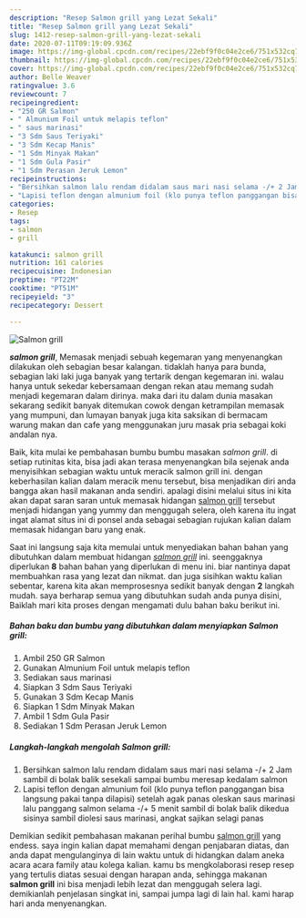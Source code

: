 ```yaml
---
description: "Resep Salmon grill yang Lezat Sekali"
title: "Resep Salmon grill yang Lezat Sekali"
slug: 1412-resep-salmon-grill-yang-lezat-sekali
date: 2020-07-11T09:19:09.936Z
image: https://img-global.cpcdn.com/recipes/22ebf9f0c04e2ce6/751x532cq70/salmon-grill-foto-resep-utama.jpg
thumbnail: https://img-global.cpcdn.com/recipes/22ebf9f0c04e2ce6/751x532cq70/salmon-grill-foto-resep-utama.jpg
cover: https://img-global.cpcdn.com/recipes/22ebf9f0c04e2ce6/751x532cq70/salmon-grill-foto-resep-utama.jpg
author: Belle Weaver
ratingvalue: 3.6
reviewcount: 7
recipeingredient:
- "250 GR Salmon"
- " Almunium Foil untuk melapis teflon"
- " saus marinasi"
- "3 Sdm Saus Teriyaki"
- "3 Sdm Kecap Manis"
- "1 Sdm Minyak Makan"
- "1 Sdm Gula Pasir"
- "1 Sdm Perasan Jeruk Lemon"
recipeinstructions:
- "Bersihkan salmon lalu rendam didalam saus mari nasi selama -/+ 2 Jam sambil di bolak balik sesekali sampai bumbu meresap kedalam salmon"
- "Lapisi teflon dengan almunium foil (klo punya teflon panggangan bisa langsung pakai tanpa dilapisi) setelah agak panas oleskan saus marinasi lalu panggang salmon selama -/+ 5 menit sambil di bolak balik dikedua sisinya sambil diolesi saus marinasi, angkat sajikan selagi panas"
categories:
- Resep
tags:
- salmon
- grill

katakunci: salmon grill 
nutrition: 161 calories
recipecuisine: Indonesian
preptime: "PT22M"
cooktime: "PT51M"
recipeyield: "3"
recipecategory: Dessert

---
```



![Salmon grill](https://img-global.cpcdn.com/recipes/22ebf9f0c04e2ce6/751x532cq70/salmon-grill-foto-resep-utama.jpg)

<b><i>salmon grill</i></b>, Memasak menjadi sebuah kegemaran yang menyenangkan dilakukan oleh sebagian besar kalangan. tidaklah hanya para bunda, sebagian laki laki juga banyak yang tertarik dengan kegemaran ini. walau hanya untuk sekedar kebersamaan dengan rekan atau memang sudah menjadi kegemaran dalam dirinya. maka dari itu dalam dunia masakan sekarang sedikit banyak ditemukan cowok dengan ketrampilan memasak yang mumpuni, dan lumayan banyak juga kita saksikan di bermacam warung makan dan cafe yang menggunakan juru masak pria sebagai koki andalan nya.

Baik, kita mulai ke pembahasan bumbu bumbu masakan <i>salmon grill</i>. di setiap rutinitas kita, bisa jadi akan terasa menyenangkan bila sejenak anda menyisihkan sebagian waktu untuk meracik salmon grill ini. dengan keberhasilan kalian dalam meracik menu tersebut, bisa menjadikan diri anda bangga akan hasil makanan anda sendiri. apalagi disini melalui situs ini kita akan dapat saran saran untuk memasak hidangan <u>salmon grill</u> tersebut menjadi hidangan yang yummy dan menggugah selera, oleh karena itu ingat ingat alamat situs ini di ponsel anda sebagai sebagian rujukan kalian dalam memasak hidangan baru yang enak.




Saat ini langsung saja kita memulai untuk menyediakan bahan bahan yang dibutuhkan dalam membuat hidangan <u><i>salmon grill</i></u> ini. seenggaknya diperlukan <b>8</b> bahan bahan yang diperlukan di menu ini. biar nantinya dapat membuahkan rasa yang lezat dan nikmat. dan juga sisihkan waktu kalian sebentar, karena kita akan memprosesnya sedikit banyak dengan <b>2</b> langkah mudah. saya berharap semua yang dibutuhkan sudah anda punya disini, Baiklah mari kita proses dengan mengamati dulu bahan baku berikut ini.

<!--inarticleads1-->

##### Bahan baku dan bumbu yang dibutuhkan dalam menyiapkan Salmon grill:

1. Ambil 250 GR Salmon
1. Gunakan  Almunium Foil untuk melapis teflon
1. Sediakan  saus marinasi
1. Siapkan 3 Sdm Saus Teriyaki
1. Gunakan 3 Sdm Kecap Manis
1. Siapkan 1 Sdm Minyak Makan
1. Ambil 1 Sdm Gula Pasir
1. Sediakan 1 Sdm Perasan Jeruk Lemon




<!--inarticleads2-->

##### Langkah-langkah mengolah Salmon grill:

1. Bersihkan salmon lalu rendam didalam saus mari nasi selama -/+ 2 Jam sambil di bolak balik sesekali sampai bumbu meresap kedalam salmon
1. Lapisi teflon dengan almunium foil (klo punya teflon panggangan bisa langsung pakai tanpa dilapisi) setelah agak panas oleskan saus marinasi lalu panggang salmon selama -/+ 5 menit sambil di bolak balik dikedua sisinya sambil diolesi saus marinasi, angkat sajikan selagi panas




Demikian sedikit pembahasan makanan perihal bumbu <u>salmon grill</u> yang endess. saya ingin kalian dapat memahami dengan penjabaran diatas, dan anda dapat mengulanginya di lain waktu untuk di hidangkan dalam aneka acara acara family atau kolega kalian. kamu bs mengkolaborasi resep resep yang tertulis diatas sesuai dengan harapan anda, sehingga makanan <b>salmon grill</b> ini bisa menjadi lebih lezat dan menggugah selera lagi. demikianlah penjelasan singkat ini, sampai jumpa lagi di lain hal. kami harap hari anda menyenangkan.
